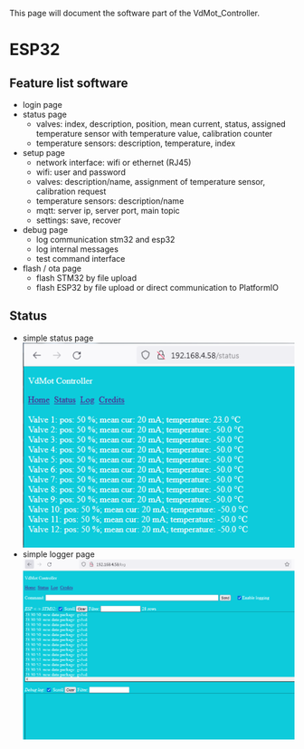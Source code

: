 This page will document the software part of the VdMot_Controller.

# ESP32
## Feature list software
- login page
- status page
  - valves: index, description, position, mean current, status, assigned temperature sensor with temperature value, calibration counter
  - temperature sensors: description, temperature, index
- setup page
  - network interface: wifi or ethernet (RJ45)
  - wifi: user and password
  - valves: description/name, assignment of temperature sensor, calibration request
  - temperature sensors: description/name
  - mqtt: server ip, server port, main topic
  - settings: save, recover
- debug page
  - log communication stm32 and esp32
  - log internal messages
  - test command interface
- flash / ota page
  - flash STM32 by file upload
  - flash ESP32 by file upload or direct communication to PlatformIO

## Status
- simple status page  
  ![-](./software_esp32/media/status_page.png "status page")
- simple logger page  
  ![-](./software_esp32/media/logger_page.png "logger page")
